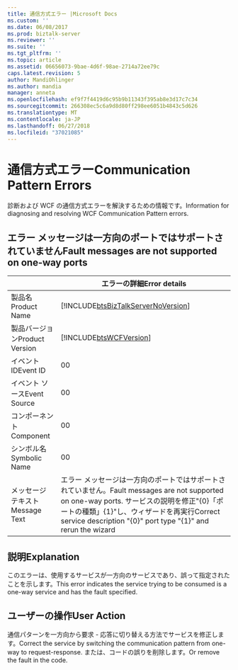 ```yaml
---
title: 通信方式エラー |Microsoft Docs
ms.custom: ''
ms.date: 06/08/2017
ms.prod: biztalk-server
ms.reviewer: ''
ms.suite: ''
ms.tgt_pltfrm: ''
ms.topic: article
ms.assetid: 06656073-9bae-4d6f-98ae-2714a72ee79c
caps.latest.revision: 5
author: MandiOhlinger
ms.author: mandia
manager: anneta
ms.openlocfilehash: ef9f7f4419d6c95b9b11343f395ab8e3d17c7c34
ms.sourcegitcommit: 266308ec5c6a9d8d80ff298ee6051b4843c5d626
ms.translationtype: MT
ms.contentlocale: ja-JP
ms.lasthandoff: 06/27/2018
ms.locfileid: "37021085"
---
```

# <a name="communication-pattern-errors"></a><span data-ttu-id="a5257-102">通信方式エラー</span><span class="sxs-lookup"><span data-stu-id="a5257-102">Communication Pattern Errors</span></span>
<span data-ttu-id="a5257-103">診断および WCF の通信方式エラーを解決するための情報です。</span><span class="sxs-lookup"><span data-stu-id="a5257-103">Information for diagnosing and resolving WCF Communication Pattern errors.</span></span>  

## <a name="fault-messages-are-not-supported-on-one-way-ports"></a><span data-ttu-id="a5257-104">エラー メッセージは一方向のポートではサポートされていません</span><span class="sxs-lookup"><span data-stu-id="a5257-104">Fault messages are not supported on one-way ports</span></span>
  
|                 |                                                       <span data-ttu-id="a5257-105">エラーの詳細</span><span class="sxs-lookup"><span data-stu-id="a5257-105">Error details</span></span>                                                       |
|-----------------|---------------------------------------------------------------------------------------------------------------------------|
|  <span data-ttu-id="a5257-106">製品名</span><span class="sxs-lookup"><span data-stu-id="a5257-106">Product Name</span></span>   |                    [!INCLUDE[btsBizTalkServerNoVersion](../includes/btsbiztalkservernoversion-md.md)]                     |
| <span data-ttu-id="a5257-107">製品バージョン</span><span class="sxs-lookup"><span data-stu-id="a5257-107">Product Version</span></span> |                                [!INCLUDE[btsWCFVersion](../includes/btswcfversion-md.md)]                                 |
|    <span data-ttu-id="a5257-108">イベント ID</span><span class="sxs-lookup"><span data-stu-id="a5257-108">Event ID</span></span>     |                                                             <span data-ttu-id="a5257-109">0</span><span class="sxs-lookup"><span data-stu-id="a5257-109">0</span></span>                                                             |
|  <span data-ttu-id="a5257-110">イベント ソース</span><span class="sxs-lookup"><span data-stu-id="a5257-110">Event Source</span></span>   |                                                             <span data-ttu-id="a5257-111">0</span><span class="sxs-lookup"><span data-stu-id="a5257-111">0</span></span>                                                             |
|    <span data-ttu-id="a5257-112">コンポーネント</span><span class="sxs-lookup"><span data-stu-id="a5257-112">Component</span></span>    |                                                             <span data-ttu-id="a5257-113">0</span><span class="sxs-lookup"><span data-stu-id="a5257-113">0</span></span>                                                             |
|  <span data-ttu-id="a5257-114">シンボル名</span><span class="sxs-lookup"><span data-stu-id="a5257-114">Symbolic Name</span></span>  |                                                             <span data-ttu-id="a5257-115">0</span><span class="sxs-lookup"><span data-stu-id="a5257-115">0</span></span>                                                             |
|  <span data-ttu-id="a5257-116">メッセージ テキスト</span><span class="sxs-lookup"><span data-stu-id="a5257-116">Message Text</span></span>   | <span data-ttu-id="a5257-117">エラー メッセージは一方向のポートではサポートされていません。</span><span class="sxs-lookup"><span data-stu-id="a5257-117">Fault messages are not supported on one-way ports.</span></span> <span data-ttu-id="a5257-118">サービスの説明を修正"{0}「ポートの種類」{1}"し、ウィザードを再実行</span><span class="sxs-lookup"><span data-stu-id="a5257-118">Correct service description "{0}" port type "{1}" and rerun the wizard</span></span> |
  
## <a name="explanation"></a><span data-ttu-id="a5257-119">説明</span><span class="sxs-lookup"><span data-stu-id="a5257-119">Explanation</span></span>  
 <span data-ttu-id="a5257-120">このエラーは、使用するサービスが一方向のサービスであり、誤って指定されたことを示します。</span><span class="sxs-lookup"><span data-stu-id="a5257-120">This error indicates the service trying to be consumed is a one-way service and has the fault specified.</span></span>  
  
## <a name="user-action"></a><span data-ttu-id="a5257-121">ユーザーの操作</span><span class="sxs-lookup"><span data-stu-id="a5257-121">User Action</span></span>  
 <span data-ttu-id="a5257-122">通信パターンを一方向から要求 - 応答に切り替える方法でサービスを修正します。</span><span class="sxs-lookup"><span data-stu-id="a5257-122">Correct the service by switching the communication pattern from one-way to request-response.</span></span> <span data-ttu-id="a5257-123">または、コードの誤りを削除します。</span><span class="sxs-lookup"><span data-stu-id="a5257-123">Or remove the fault in the code.</span></span>
 
 